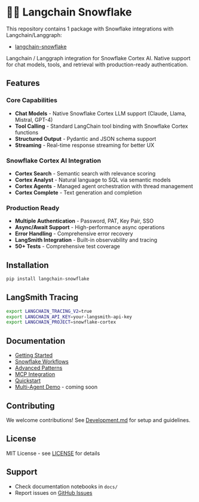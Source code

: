 # 🦜️🔗 Langchain Snowflake

This repository contains 1 package with Snowflake integrations with Langchain/Langgraph:

- [langchain-snowflake](https://pypi.org/project/langchain-snowflake/)

Langchain / Langgraph integration for Snowflake Cortex AI. Native support for chat models, tools, and retrieval with production-ready authentication.

## Features

### Core Capabilities
- **Chat Models** - Native Snowflake Cortex LLM support (Claude, Llama, Mistral, GPT-4)
- **Tool Calling** - Standard LangChain tool binding with Snowflake Cortex functions
- **Structured Output** - Pydantic and JSON schema support
- **Streaming** - Real-time response streaming for better UX

### Snowflake Cortex AI Integration
- **Cortex Search** - Semantic search with relevance scoring
- **Cortex Analyst** - Natural language to SQL via semantic models
- **Cortex Agents** - Managed agent orchestration with thread management
- **Cortex Complete** - Text generation and completion

### Production Ready
- **Multiple Authentication** - Password, PAT, Key Pair, SSO
- **Async/Await Support** - High-performance async operations
- **Error Handling** - Comprehensive error recovery
- **LangSmith Integration** - Built-in observability and tracing
- **50+ Tests** - Comprehensive test coverage

## Installation

```bash
pip install langchain-snowflake
```

## LangSmith Tracing

```bash
export LANGCHAIN_TRACING_V2=true
export LANGCHAIN_API_KEY=your-langsmith-api-key
export LANGCHAIN_PROJECT=snowflake-cortex
```

## Documentation

- [Getting Started](https://github.com/langchain-ai/langchain-snowflake/blob/main/libs/snowflake/docs/getting_started.ipynb)
- [Snowflake Workflows](https://github.com/langchain-ai/langchain-snowflake/blob/main/libs/snowflake/docs/snowflake_workflows.ipynb)
- [Advanced Patterns](https://github.com/langchain-ai/langchain-snowflake/blob/main/libs/snowflake/docs/advanced_patterns.ipynb)
- [MCP Integration](https://github.com/langchain-ai/langchain-snowflake/blob/main/libs/snowflake/docs/mcp_integration.ipynb)
- [Quickstart](https://quickstarts.snowflake.com/guide/build-evaluate-rag-langchain-snowflake/index.html?index=..%2F..index#0)
- [Multi-Agent Demo]() - coming soon

## Contributing

We welcome contributions! See [Development.md](https://github.com/langchain-ai/langchain-snowflake/blob/main/libs/snowflake/DEVELOPMENT.md) for setup and guidelines.

## License

MIT License - see [LICENSE](https://github.com/langchain-ai/langchain-snowflake/blob/main/libs/snowflake/LICENSE) for details

## Support

- Check documentation notebooks in `docs/`
- Report issues on [GitHub Issues](https://github.com/langchain-ai/langchain-snowflake/issues)